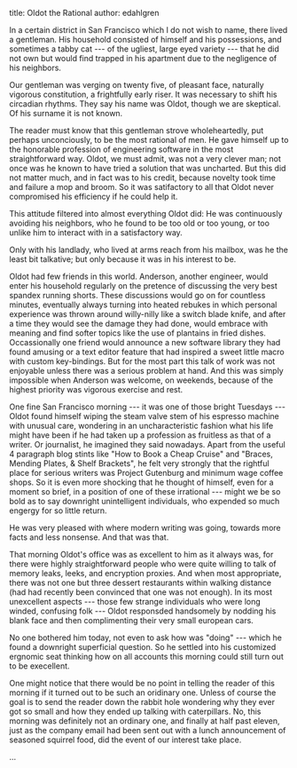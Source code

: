 title: Oldot the Rational
author: edahlgren

In a certain district in San Francisco which I do not wish to name, there lived a gentleman.  His household consisted of himself and his possessions, and sometimes a tabby cat --- of the ugliest, large eyed variety --- that he did not own but would find trapped in his apartment due to the negligence of his neighbors.

Our gentleman was verging on twenty five, of pleasant face, naturally vigorous constitution, a frightfully early riser.  It was necessary to shift his circadian rhythms.  They say his name was Oldot, though we are skeptical.  Of his surname it is not known.

The reader must know that this gentleman strove wholeheartedly, put perhaps unconciously, to be the most rational of men.  He gave himself up to the honorable profession of engineering software in the most straightforward way.  Oldot, we must admit, was not a very clever man; not once was he known to have tried a solution that was uncharted.  But this did not matter much, and in fact was to his credit, because novelty took time and failure a mop and broom.  So it was satifactory to all that Oldot never compromised his efficiency if he could help it.

This attitude filtered into almost everything Oldot did: He was continuously avoiding his neighbors, who he found to be too old or too young, or too unlike him to interact with in a satisfactory way.

Only with his landlady, who lived at arms reach from his mailbox, was he the least bit talkative; but only because it was in his interest to be.

Oldot had few friends in this world.  Anderson, another engineer, would enter his household regularly on the pretence of discussing the very best spandex running shorts.  These discussions would go on for countless minutes, eventually always turning into heated rebukes in which personal experience was thrown around willy-nilly like a switch blade knife, and after a time they would see the damage they had done, would embrace with meaning and find softer topics like the use of plantains in fried dishes.  Occassionally one friend would announce a new software library they had found amusing or a text editor feature that had inspired a sweet little macro with custom key-bindings.  But for the most part this talk of work was not enjoyable unless there was a serious problem at hand.  And this was simply impossible when Anderson was welcome, on weekends, because of the highest priority was vigorous exercise and rest.

One fine San Francisco morning --- it was one of those bright Tuesdays --- Oldot found himself wiping the steam valve stem of his espresso machine with unusual care, wondering in an uncharacteristic fashion what his life might have been if he had taken up a profession as fruitless as that of a writer.  Or journalist, he imagined they said nowadays.  Apart from the useful 4 paragraph blog stints like "How to Book a Cheap Cruise" and "Braces, Mending Plates, & Shelf Brackets", he felt very strongly that the rightful place for serious writers was Project Gutenburg and minimum wage coffee shops.  So it is even more shocking that he thought of himself, even for a moment so brief, in a position of one of these irrational --- might we be so bold as to say downright unintelligent individuals, who expended so much engergy for so little return.

He was very pleased with where modern writing was going, towards more facts and less nonsense.  And that was that.

That morning Oldot's office was as excellent to him as it always was, for there were highly straightforward people who were quite willing to talk of memory leaks, leeks, and encryption proxies.  And when most appropriate, there was not one but three dessert restaurants within walking distance (had had recently been convinced that one was not enough).  In its most unexcellent aspects --- those few strange individuals who were long winded, confusing folk --- Oldot responsded handsomely by nodding his blank face and then complimenting their very small european cars.

No one bothered him today, not even to ask how was "doing" --- which he found a downright superficial question.  So he settled into his customized ergnomic seat thinking how on all accounts this morning could still turn out to be execellent.

One might notice that there would be no point in telling the reader of this morning if it turned out to be such an oridinary one.  Unless of course the goal is to send the reader down the rabbit hole wondering why they ever got so small and how they ended up talking with caterpillars.  No, this morning was definitely not an ordinary one, and finally at half past eleven, just as the company email had been sent out with a lunch announcement of seasoned squirrel food, did the event of our interest take place.

...
